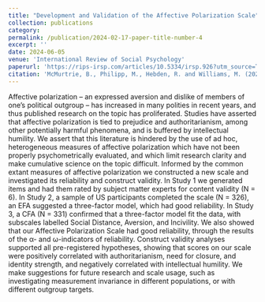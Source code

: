 ```yaml
---
title: "Development and Validation of the Affective Polarization Scale" 
collection: publications
category: 
permalink: /publication/2024-02-17-paper-title-number-4
excerpt: ''
date: 2024-06-05
venue: 'International Review of Social Psychology'
paperurl: 'https://rips-irsp.com/articles/10.5334/irsp.926?utm_source=TrendMD&utm_medium=cpc&utm_campaign=International_Review_of_Social_Psychology_TrendMD_0'
citation: 'McMurtrie, B., Philipp, M., Hebden, R. and Williams, M. (2024) ‘Development and Validation of the Affective Polarization Scale’, <i>International Review of Social Psychology</i>, 37(1), p. 11. Available at: https://doi.org/10.5334/irsp.926.'
---
```


Affective polarization – an expressed aversion and dislike of members of one’s political outgroup – has increased in many polities in recent years, and thus published research on the topic has proliferated. Studies have asserted that affective polarization is tied to prejudice and authoritarianism, among other potentially harmful phenomena, and is buffered by intellectual humility. We assert that this literature is hindered by the use of ad hoc, heterogeneous measures of affective polarization which have not been properly psychometrically evaluated, and which limit research clarity and make cumulative science on the topic difficult. Informed by the common extant measures of affective polarization we constructed a new scale and investigated its reliability and construct validity. In Study 1 we generated items and had them rated by subject matter experts for content validity (N = 6). In Study 2, a sample of US participants completed the scale (N = 326), an EFA suggested a three-factor model, which had good reliability. In Study 3, a CFA (N = 331) confirmed that a three-factor model fit the data, with subscales labelled Social Distance, Aversion, and Incivility. We also showed that our Affective Polarization Scale had good reliability, through the results of the α- and ω-indicators of reliability. Construct validity analyses supported all pre-registered hypotheses, showing that scores on our scale were positively correlated with authoritarianism, need for closure, and identity strength, and negatively correlated with intellectual humility. We make suggestions for future research and scale usage, such as investigating measurement invariance in different populations, or with different outgroup targets.
